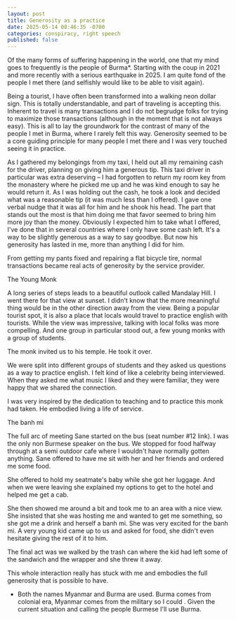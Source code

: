 ```yaml
---
layout: post
title: Generosity as a practice
date: 2025-05-14 08:46:35 -0700
categories: conspiracy, right speech
published: false
---
```


Of the many forms of suffering happening in the world, one that my mind goes to frequently is the people of Burma*. Starting with the coup in 2021 and more recently with a serious earthquake in 2025. I am quite fond of the people I met there (and selfishly would like to be able to visit again).


Being a tourist, I have often been transformed into a walking neon dollar sign. This is totally understandable, and part of traveling is accepting this. Inherent to travel is many transactions and I do not begrudge folks for trying to maximize those transactions (although in the moment that is not always easy). This is all to lay the groundwork for the contrast of many of the people I met in Burma, where I rarely felt this way. Generosity seemed to be a core guiding principle for many people I met there and I was very touched  seeing it in practice.

As I gathered my belongings from my taxi, I held out all my remaining cash for the driver, planning on giving him a generous tip. This taxi driver in particular was extra deserving – I had forgotten to return my room key from the monastery where he picked me up and he was kind enough to say he would return it. As I was holding out the cash, he took a look and decided what was a reasonable tip (it was much less than I offered). I gave one verbal nudge that it was all for him and he shook his head. The part that stands out the most is that him doing me that favor seemed to bring him more joy than the money. Obviously I expected him to take what I offered, I've done that in several countries where I only have some cash left. It's a way to be slightly generous as a way to say goodbye. But now his generosity has lasted in me, more than anything I did for him.

From getting my pants fixed and repairing a flat bicycle tire, normal transactions became real acts of generosity by the service provider.



The Young Monk

A long series of steps leads to a beautiful outlook called Mandalay Hill. I went there for that view at sunset. I didn't know that the more meaningful thing would be in the other direction away from the view. Being a popular tourist spot, it is also a place that locals would travel to practice english with tourists. While the view was impressive, talking with local folks was more compelling. And one group in particular stood out, a few young monks with a group of students. 

The monk invited us to his temple. He took it over. 

We were split into different groups of students and they asked us questions as a way to practice english. I felt kind of like a celebrity being interviewed. When they asked me what music I liked and they were familiar, they were happy that we shared the connection.

I was very inspired by the dedication to teaching and to practice this monk had taken. He embodied living a life of service.



The banh mi





The full arc of meeting Sane started on the bus (seat number #12 link). I was the only non Burmese speaker on the bus. We stopped for food halfway through at a semi outdoor cafe where I wouldn't have normally gotten anything. Sane offered to have me sit with her and her friends and ordered me some food. 

She offered to hold my seatmate's baby while she got her luggage. And when we were leaving she explained my options to get to the hotel and helped me get a cab.

She then showed me around a bit and took me to an area with a nice view. She insisted that she was hosting me and wanted to get me something, so she got me a drink and herself a banh mi. She was very excited for the banh mi. A very young kid came up to us and asked for food, she didn't even hesitate giving the rest of it to him. 

The final act was we walked by the trash can where the kid had left some of the sandwich and the wrapper and she threw it away.

This whole interaction really has stuck with me and embodies the full generosity that is possible to have.









* Both the names Myanmar and Burma are used. Burma comes from colonial era, Myanmar comes from the military so I could . Given the current situation and calling the people Burmese I'll use Burma.